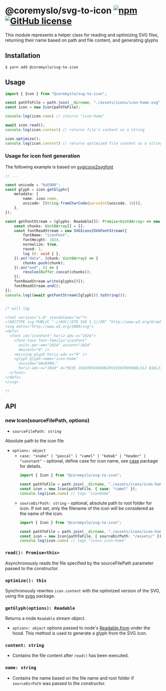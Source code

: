 # @coremyslo/svg-to-icon [![npm](https://img.shields.io/npm/v/@coremyslo/svg-to-icon)](https://www.npmjs.com/package/@coremyslo/svg-to-icon) [![GitHub license](https://img.shields.io/badge/license-MIT-blue.svg?style=flat-square)](https://github.com/coremyslo/svg-to-icon/blob/master/LICENSE)

This module represents a helper class for reading and optimizing SVG files, returning their name based on path and file content, and generating glyphs
## Installation

```shell
$ yarn add @coremyslo/svg-to-icon
```


## Usage
```typescript
import { Icon } from "@coremyslo/svg-to-icon";

const pathToFile = path.join(__dirname, "./assets/icons/icon-home.svg")
const icon = new Icon(pathToFile);

console.log(icon.name) // returns "icon-home"

await icon.read();
console.log(icon.content) // returns file's content as a string

icon.optimize();
console.log(icon.content) // returns optimized file content as a string
```
### Usage for icon font generation
The following example is based on [svgicons2svgfont](https://www.npmjs.com/package/svgicons2svgfont)
```typescript
// ...

const unicode = "0xE900";
const glyph = icon.getGlyph({
    metadata: {
        name: icon.name,
        unicode: [String.fromCharCode(parseInt(unicode, 16))],
    },
});

const getFontStream = (glyphs: Readable[]): Promise<Uint8Array> => new Promise(resolve => {
    const chunks: Uint8Array[] = [];
    const fontReadStream = new SVGIcons2SVGFontStream({
        fontName: "iconFont",
        fontHeight: 1024,
        normalize: true,
        round: 1,
        log (): void { },
    }).on("data", (chunk: Uint8Array) => {
        chunks.push(chunk);
    }).on("end", () => {
        resolve(Buffer.concat(chunks));
    });
    fontReadStream.write(glyphs[0]);
    fontReadStream.end();
});
console.log((await getFontStream([glyph])).toString());


/* will log

<?xml version="1.0" standalone="no"?>
<!DOCTYPE svg PUBLIC "-//W3C//DTD SVG 1.1//EN" "http://www.w3.org/Graphics/SVG/1.1/DTD/svg11.dtd" >
<svg xmlns="http://www.w3.org/2000/svg">
<defs>
  <font id="iconFont" horiz-adv-x="1024">
    <font-face font-family="iconFont"
      units-per-em="1024" ascent="1024"
      descent="0" />
    <missing-glyph horiz-adv-x="0" />
    <glyph glyph-name="icon-home"
      unicode="&#xE900;"
      horiz-adv-x="1024" d="M235 192H395V459H629V192H789V608L512 816L235 608zM171 128V640L512 896L853 640V128H565V395H459V128zM512 505z" />
  </font>
</defs>
</svg>

*/
```

## API
### new Icon(sourceFilePath, options)
* `sourceFilePath: string`

Absolute path to the icon file
* `options: object`
  * `case: "snake" | "pascal" | "camel" | "kebab" | "header" | "constant"` - optional, define case for icon name, see [case](https://www.npmjs.com/package/case) package for details.
    ```typescript
    import { Icon } from "@coremyslo/svg-to-icon";

    const pathToFile = path.join(__dirname, "./assets/icons/icon-home.svg")
    const icon = new Icon(pathToFile, { case: "camel" });
    console.log(icon.name) // logs "iconHome"
    ```
  * `sourceDirPath: string` - optional, absolute path to root folder for icon. If not set, only the filename of the icon will be considered as the name of the icon.
    ```typescript
    import { Icon } from "@coremyslo/svg-to-icon";

    const pathToFile = path.join(__dirname, "./assets/icons/icon-home.svg")
    const icon = new Icon(pathToFile, { sourceDirPath: "/assets/" });
    console.log(icon.name) // logs "icons-icon-home"
    ```
### `read(): Promise<this>`
Asynchronously reads the file specified by the sourceFilePath parameter passed to the constructor.

### `optimize(): this`
Synchronously rewrites `icon.content` with the optimized version of the SVG, using the [svgo](https://www.npmjs.com/package/svgo) package.

### `getGlyph(options): Readable`
Returns a node `Readable` stream object.
* `options: object` options passed to node's [Readable.from](https://nodejs.org/api/stream.html#streamreadablefromiterable-options) under the hood. This method is used to generate a glyph from the SVG icon.

### `content: string`
* Contains the file content after `read()` has been executed.
### `name: string`
* Contains the name based on the file name and root folder if `sourceDirPath` was passed to the constructor.
